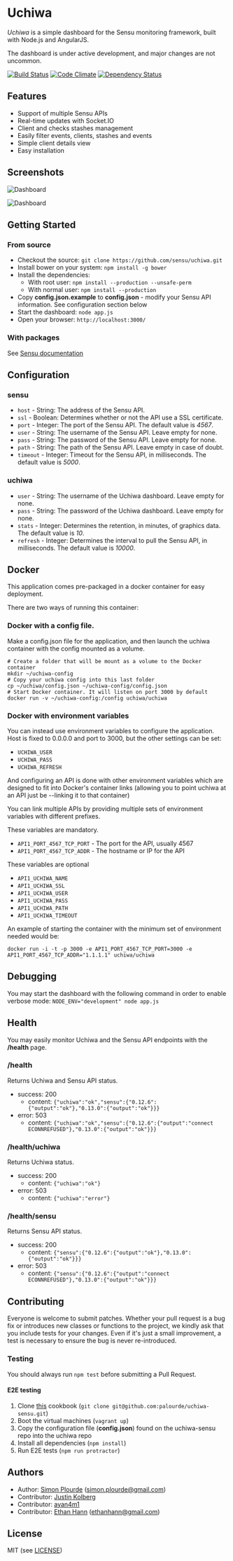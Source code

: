 # Uchiwa

*Uchiwa* is a simple dashboard for the Sensu monitoring framework, built with Node.js and AngularJS.

The dashboard is under active development, and major changes are not uncommon.

[![Build Status](https://travis-ci.org/sensu/uchiwa.svg?branch=master)](https://travis-ci.org/sensu/uchiwa)
[![Code Climate](https://codeclimate.com/github/palourde/uchiwa.png)](https://codeclimate.com/github/palourde/uchiwa)
[![Dependency Status](https://gemnasium.com/sensu/uchiwa.svg)](https://gemnasium.com/sensu/uchiwa)

## Features

* Support of multiple Sensu APIs
* Real-time updates with Socket.IO
* Client and checks stashes management
* Easily filter events, clients, stashes and events
* Simple client details view
* Easy installation

## Screenshots

![Dashboard](http://palourde.github.io/images/uchiwa-dashboard.png)

![Dashboard](http://palourde.github.io/images/uchiwa-client.png)

## Getting Started

### From source

* Checkout the source: `git clone https://github.com/sensu/uchiwa.git`
* Install bower on your system: `npm install -g bower`
* Install the dependencies:
  * With root user: `npm install --production --unsafe-perm`
  * With normal user: `npm install --production`
* Copy **config.json.example** to **config.json** - modify your Sensu API information. See configuration section below
* Start the dashboard: `node app.js`
* Open your browser: `http://localhost:3000/`

### With packages

See [Sensu documentation](http://sensuapp.org/docs/0.13/dashboards_uchiwa)

## Configuration
### sensu
- `host` - String: The address of the Sensu API.
- `ssl` - Boolean: Determines whether or not the API use a SSL certificate.
- `port` - Integer: The port of the Sensu API. The default value is *4567*.
- `user` - String: The username of the Sensu API. Leave empty for none.
- `pass` - String: The password of the Sensu API. Leave empty for none.
- `path` - String: The path of the Sensu API. Leave empty in case of doubt.
- `timeout` - Integer: Timeout for the Sensu API, in milliseconds. The default value is *5000*.

### uchiwa
- `user` - String: The username of the Uchiwa dashboard. Leave empty for none.
- `pass` - String: The password of the Uchiwa dashboard. Leave empty for none.
- `stats` - Integer: Determines the retention, in minutes, of graphics data. The default value is *10*.
- `refresh` - Integer: Determines the interval to pull the Sensu API, in milliseconds. The default value is *10000*.

## Docker

This application comes pre-packaged in a docker container for easy deployment.

There are two ways of running this container:

### Docker with a config file.

Make a config.json file for the application, and then launch the uchiwa container with the config mounted as a volume.

    # Create a folder that will be mount as a volume to the Docker container
    mkdir ~/uchiwa-config
    # Copy your uchiwa config into this last folder
    cp ~/uchiwa/config.json ~/uchiwa-config/config.json
    # Start Docker container. It will listen on port 3000 by default
    docker run -v ~/uchiwa-config:/config uchiwa/uchiwa

### Docker with environment variables

You can instead use environment variables to configure the application. Host is fixed to 0.0.0.0 and port to 3000,
but the other settings can be set:

- `UCHIWA_USER`
- `UCHIWA_PASS`
- `UCHIWA_REFRESH`

And configuring an API is done with other environment variables which are designed to fit into Docker's
container links (allowing you to point uchiwa at an API just be --linking it to that container)

You can link multiple APIs by providing multiple sets of environment variables with different prefixes.

These variables are mandatory.

- `API1_PORT_4567_TCP_PORT` - The port for the API, usually 4567
- `API1_PORT_4567_TCP_ADDR` - The hostname or IP for the API

These variables are optional

- `API1_UCHIWA_NAME`
- `API1_UCHIWA_SSL`
- `API1_UCHIWA_USER`
- `API1_UCHIWA_PASS`
- `API1_UCHIWA_PATH`
- `API1_UCHIWA_TIMEOUT`

An example of starting the container with the minimum set of environment needed would be:

`docker run -i -t -p 3000 -e API1_PORT_4567_TCP_PORT=3000 -e API1_PORT_4567_TCP_ADDR="1.1.1.1" uchiwa/uchiwa`

## Debugging
You may start the dashboard with the following command in order to enable verbose mode: `NODE_ENV="development" node app.js`

## Health
You may easily monitor Uchiwa and the Sensu API endpoints with the **/health** page.

### /health
Returns Uchiwa and Sensu API status.
* success: 200
  * content: `{"uchiwa":"ok","sensu":{"0.12.6":{"output":"ok"},"0.13.0":{"output":"ok"}}}`
* error: 503
  * content: `{"uchiwa":"ok","sensu":{"0.12.6":{"output":"connect ECONNREFUSED"},"0.13.0":{"output":"ok"}}}`

### /health/uchiwa
Returns Uchiwa status.
* success: 200
  * content: `{"uchiwa":"ok"}`
* error: 503
  * content: `{"uchiwa":"error"}`

### /health/sensu
Returns Sensu API status.
* success: 200
  * content: `{"sensu":{"0.12.6":{"output":"ok"},"0.13.0":{"output":"ok"}}}`
* error: 503
  * content: `{"sensu":{"0.12.6":{"output":"connect ECONNREFUSED"},"0.13.0":{"output":"ok"}}}`

## Contributing
Everyone is welcome to submit patches. Whether your pull request is a bug fix or introduces new classes or functions to the project, we kindly ask that you include tests for your changes. Even if it's just a small improvement, a test is necessary to ensure the bug is never re-introduced.

### Testing
You should always run `npm test` before submitting a Pull Request.

#### E2E testing
1. Clone [this](https://github.com/palourde/uchiwa-sensu) cookbook (`git clone git@github.com:palourde/uchiwa-sensu.git`)
2. Boot the virtual machines (`vagrant up`)
3. Copy the configuration file (**config.json**) found on the uchiwa-sensu repo into the uchiwa repo
4. Install all dependencies (`npm install`)
5. Run E2E tests (`npm run protractor`)

## Authors
* Author: [Simon Plourde][author] (<simon.plourde@gmail.com>)
* Contributor: [Justin Kolberg][amdprophet]
* Contributor: [ayan4m1][ayan4m1]
* Contributor: [Ethan Hann][ethanhann] (<ethanhann@gmail.com>)


## License
MIT (see [LICENSE][license])

[author]:                 https://github.com/palourde
[license]:                https://github.com/palourde/uchiwa/blob/master/LICENSE
[ethanhann]:              http://www.ethanhann.com/
[ayan4m1]:                https://github.com/ayan4m1
[amdprophet]:             https://github.com/amdprophet
